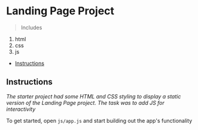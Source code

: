 # Landing Page Project
 >Includes

 1. html
 2. css
 3. js

* [Instructions](#instructions)

## Instructions

_The starter project had some HTML and CSS styling to display a static version of the Landing Page project. The task was to add JS for interactivity_  

To get started, open `js/app.js` and start building out the app's functionality


